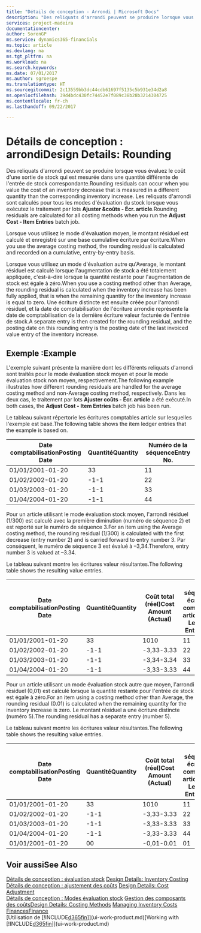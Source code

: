 ```yaml
---
title: "Détails de conception - Arrondi | Microsoft Docs"
description: "Des reliquats d'arrondi peuvent se produire lorsque vous évaluez le coût d'une sortie de stock qui est mesurée dans une quantité différente de l'entrée de stock correspondante. Les reliquats d'arrondi sont calculés pour tous les modes d'évaluation du stock lorsque vous exécutez le traitement par lots **Ajuster &coûts - Écr. article**."
services: project-madeira
documentationcenter: 
author: SorenGP
ms.service: dynamics365-financials
ms.topic: article
ms.devlang: na
ms.tgt_pltfrm: na
ms.workload: na
ms.search.keywords: 
ms.date: 07/01/2017
ms.author: sgroespe
ms.translationtype: HT
ms.sourcegitcommit: 2c13559bb3dc44cdb61697f5135c5b931e34d2a8
ms.openlocfilehash: 39d4bdc430fc74452e7f089c38b28b3214304725
ms.contentlocale: fr-ch
ms.lasthandoff: 09/22/2017

---
```

# <a name="design-details-rounding"></a><span data-ttu-id="62c34-104">Détails de conception : arrondi</span><span class="sxs-lookup"><span data-stu-id="62c34-104">Design Details: Rounding</span></span>
<span data-ttu-id="62c34-105">Des reliquats d'arrondi peuvent se produire lorsque vous évaluez le coût d'une sortie de stock qui est mesurée dans une quantité différente de l'entrée de stock correspondante.</span><span class="sxs-lookup"><span data-stu-id="62c34-105">Rounding residuals can occur when you value the cost of an inventory decrease that is measured in a different quantity than the corresponding inventory increase.</span></span> <span data-ttu-id="62c34-106">Les reliquats d'arrondi sont calculés pour tous les modes d'évaluation du stock lorsque vous exécutez le traitement par lots **Ajuster &coûts - Écr. article**.</span><span class="sxs-lookup"><span data-stu-id="62c34-106">Rounding residuals are calculated for all costing methods when you run the **Adjust Cost - Item Entries** batch job.</span></span>  

 <span data-ttu-id="62c34-107">Lorsque vous utilisez le mode d'évaluation moyen, le montant résiduel est calculé et enregistré sur une base cumulative écriture par écriture.</span><span class="sxs-lookup"><span data-stu-id="62c34-107">When you use the average costing method, the rounding residual is calculated and recorded on a cumulative, entry-by-entry basis.</span></span>  

 <span data-ttu-id="62c34-108">Lorsque vous utilisez un mode d'évaluation autre qu'Average, le montant résiduel est calculé lorsque l'augmentation de stock a été totalement appliquée, c'est-à-dire lorsque la quantité restante pour l'augmentation de stock est égale à zéro.</span><span class="sxs-lookup"><span data-stu-id="62c34-108">When you use a costing method other than Average, the rounding residual is calculated when the inventory increase has been fully applied, that is when the remaining quantity for the inventory increase is equal to zero.</span></span> <span data-ttu-id="62c34-109">Une écriture distincte est ensuite créée pour l'arrondi résiduel, et la date de comptabilisation de l'écriture arrondie représente la date de comptabilisation de la dernière écriture valeur facturée de l'entrée de stock.</span><span class="sxs-lookup"><span data-stu-id="62c34-109">A separate entry is then created for the rounding residual, and the posting date on this rounding entry is the posting date of the last invoiced value entry of the inventory increase.</span></span>  

## <a name="example"></a><span data-ttu-id="62c34-110">Exemple :</span><span class="sxs-lookup"><span data-stu-id="62c34-110">Example</span></span>  
 <span data-ttu-id="62c34-111">L'exemple suivant présente la manière dont les différents reliquats d'arrondi sont traités pour le mode évaluation stock moyen et pour le mode évaluation stock non moyen, respectivement.</span><span class="sxs-lookup"><span data-stu-id="62c34-111">The following example illustrates how different rounding residuals are handled for the average costing method and non-Average costing method, respectively.</span></span> <span data-ttu-id="62c34-112">Dans les deux cas, le traitement par lots **Ajuster coûts - Écr. article** a été exécuté.</span><span class="sxs-lookup"><span data-stu-id="62c34-112">In both cases, the **Adjust Cost - Item Entries** batch job has been run.</span></span>  

 <span data-ttu-id="62c34-113">Le tableau suivant répertorie les écritures comptables article sur lesquelles l'exemple est basé.</span><span class="sxs-lookup"><span data-stu-id="62c34-113">The following table shows the item ledger entries that the example is based on.</span></span>  

|<span data-ttu-id="62c34-114">Date comptabilisation</span><span class="sxs-lookup"><span data-stu-id="62c34-114">Posting Date</span></span>|<span data-ttu-id="62c34-115">Quantité</span><span class="sxs-lookup"><span data-stu-id="62c34-115">Quantity</span></span>|<span data-ttu-id="62c34-116">Numéro de la séquence</span><span class="sxs-lookup"><span data-stu-id="62c34-116">Entry No.</span></span>|  
|------------------|--------------|---------------|  
|<span data-ttu-id="62c34-117">01/01/20</span><span class="sxs-lookup"><span data-stu-id="62c34-117">01-01-20</span></span>|<span data-ttu-id="62c34-118">3</span><span class="sxs-lookup"><span data-stu-id="62c34-118">3</span></span>|<span data-ttu-id="62c34-119">1</span><span class="sxs-lookup"><span data-stu-id="62c34-119">1</span></span>|  
|<span data-ttu-id="62c34-120">01/02/20</span><span class="sxs-lookup"><span data-stu-id="62c34-120">02-01-20</span></span>|<span data-ttu-id="62c34-121">-1</span><span class="sxs-lookup"><span data-stu-id="62c34-121">-1</span></span>|<span data-ttu-id="62c34-122">2</span><span class="sxs-lookup"><span data-stu-id="62c34-122">2</span></span>|  
|<span data-ttu-id="62c34-123">01/03/20</span><span class="sxs-lookup"><span data-stu-id="62c34-123">03-01-20</span></span>|<span data-ttu-id="62c34-124">-1</span><span class="sxs-lookup"><span data-stu-id="62c34-124">-1</span></span>|<span data-ttu-id="62c34-125">3</span><span class="sxs-lookup"><span data-stu-id="62c34-125">3</span></span>|  
|<span data-ttu-id="62c34-126">01/04/20</span><span class="sxs-lookup"><span data-stu-id="62c34-126">04-01-20</span></span>|<span data-ttu-id="62c34-127">-1</span><span class="sxs-lookup"><span data-stu-id="62c34-127">-1</span></span>|<span data-ttu-id="62c34-128">4</span><span class="sxs-lookup"><span data-stu-id="62c34-128">4</span></span>|  

 <span data-ttu-id="62c34-129">Pour un article utilisant le mode évaluation stock moyen, l'arrondi résiduel (1/300) est calculé avec la première diminution (numéro de séquence 2) et est reporté sur le numéro de séquence 3.</span><span class="sxs-lookup"><span data-stu-id="62c34-129">For an item using the Average costing method, the rounding residual (1/300) is calculated with the first decrease (entry number 2) and is carried forward to entry number 3.</span></span> <span data-ttu-id="62c34-130">Par conséquent, le numéro de séquence 3 est évalué à –3,34.</span><span class="sxs-lookup"><span data-stu-id="62c34-130">Therefore, entry number 3 is valued at –3.34.</span></span>  

 <span data-ttu-id="62c34-131">Le tableau suivant montre les écritures valeur résultantes.</span><span class="sxs-lookup"><span data-stu-id="62c34-131">The following table shows the resulting value entries.</span></span>  

|<span data-ttu-id="62c34-132">Date comptabilisation</span><span class="sxs-lookup"><span data-stu-id="62c34-132">Posting Date</span></span>|<span data-ttu-id="62c34-133">Quantité</span><span class="sxs-lookup"><span data-stu-id="62c34-133">Quantity</span></span>|<span data-ttu-id="62c34-134">Coût total (réel)</span><span class="sxs-lookup"><span data-stu-id="62c34-134">Cost Amount (Actual)</span></span>|<span data-ttu-id="62c34-135">N° séquence écriture comptable article</span><span class="sxs-lookup"><span data-stu-id="62c34-135">Item Ledger Entry No.</span></span>|<span data-ttu-id="62c34-136">Numéro de la séquence</span><span class="sxs-lookup"><span data-stu-id="62c34-136">Entry No.</span></span>|  
|------------------|--------------|----------------------------|---------------------------|---------------|  
|<span data-ttu-id="62c34-137">01/01/20</span><span class="sxs-lookup"><span data-stu-id="62c34-137">01-01-20</span></span>|<span data-ttu-id="62c34-138">3</span><span class="sxs-lookup"><span data-stu-id="62c34-138">3</span></span>|<span data-ttu-id="62c34-139">10</span><span class="sxs-lookup"><span data-stu-id="62c34-139">10</span></span>|<span data-ttu-id="62c34-140">1</span><span class="sxs-lookup"><span data-stu-id="62c34-140">1</span></span>|<span data-ttu-id="62c34-141">1</span><span class="sxs-lookup"><span data-stu-id="62c34-141">1</span></span>|  
|<span data-ttu-id="62c34-142">01/02/20</span><span class="sxs-lookup"><span data-stu-id="62c34-142">02-01-20</span></span>|<span data-ttu-id="62c34-143">-1</span><span class="sxs-lookup"><span data-stu-id="62c34-143">-1</span></span>|<span data-ttu-id="62c34-144">-3,33</span><span class="sxs-lookup"><span data-stu-id="62c34-144">-3.33</span></span>|<span data-ttu-id="62c34-145">2</span><span class="sxs-lookup"><span data-stu-id="62c34-145">2</span></span>|<span data-ttu-id="62c34-146">2</span><span class="sxs-lookup"><span data-stu-id="62c34-146">2</span></span>|  
|<span data-ttu-id="62c34-147">01/03/20</span><span class="sxs-lookup"><span data-stu-id="62c34-147">03-01-20</span></span>|<span data-ttu-id="62c34-148">-1</span><span class="sxs-lookup"><span data-stu-id="62c34-148">-1</span></span>|<span data-ttu-id="62c34-149">-3,34</span><span class="sxs-lookup"><span data-stu-id="62c34-149">-3.34</span></span>|<span data-ttu-id="62c34-150">3</span><span class="sxs-lookup"><span data-stu-id="62c34-150">3</span></span>|<span data-ttu-id="62c34-151">3</span><span class="sxs-lookup"><span data-stu-id="62c34-151">3</span></span>|  
|<span data-ttu-id="62c34-152">01/04/20</span><span class="sxs-lookup"><span data-stu-id="62c34-152">04-01-20</span></span>|<span data-ttu-id="62c34-153">-1</span><span class="sxs-lookup"><span data-stu-id="62c34-153">-1</span></span>|<span data-ttu-id="62c34-154">-3,33</span><span class="sxs-lookup"><span data-stu-id="62c34-154">-3.33</span></span>|<span data-ttu-id="62c34-155">4</span><span class="sxs-lookup"><span data-stu-id="62c34-155">4</span></span>|<span data-ttu-id="62c34-156">4</span><span class="sxs-lookup"><span data-stu-id="62c34-156">4</span></span>|  

 <span data-ttu-id="62c34-157">Pour un article utilisant un mode évaluation stock autre que moyen, l'arrondi résiduel (0,01) est calculé lorsque la quantité restante pour l'entrée de stock est égale à zéro.</span><span class="sxs-lookup"><span data-stu-id="62c34-157">For an item using a costing method other than Average, the rounding residual (0.01) is calculated when the remaining quantity for the inventory increase is zero.</span></span> <span data-ttu-id="62c34-158">Le montant résiduel a une écriture distincte (numéro 5).</span><span class="sxs-lookup"><span data-stu-id="62c34-158">The rounding residual has a separate entry (number 5).</span></span>  

 <span data-ttu-id="62c34-159">Le tableau suivant montre les écritures valeur résultantes.</span><span class="sxs-lookup"><span data-stu-id="62c34-159">The following table shows the resulting value entries.</span></span>  

|<span data-ttu-id="62c34-160">Date comptabilisation</span><span class="sxs-lookup"><span data-stu-id="62c34-160">Posting Date</span></span>|<span data-ttu-id="62c34-161">Quantité</span><span class="sxs-lookup"><span data-stu-id="62c34-161">Quantity</span></span>|<span data-ttu-id="62c34-162">Coût total (réel)</span><span class="sxs-lookup"><span data-stu-id="62c34-162">Cost Amount (Actual)</span></span>|<span data-ttu-id="62c34-163">N° séquence écriture comptable article</span><span class="sxs-lookup"><span data-stu-id="62c34-163">Item Ledger Entry No.</span></span>|<span data-ttu-id="62c34-164">Numéro de la séquence</span><span class="sxs-lookup"><span data-stu-id="62c34-164">Entry No.</span></span>|  
|------------------|--------------|----------------------------|---------------------------|---------------|  
|<span data-ttu-id="62c34-165">01/01/20</span><span class="sxs-lookup"><span data-stu-id="62c34-165">01-01-20</span></span>|<span data-ttu-id="62c34-166">3</span><span class="sxs-lookup"><span data-stu-id="62c34-166">3</span></span>|<span data-ttu-id="62c34-167">10</span><span class="sxs-lookup"><span data-stu-id="62c34-167">10</span></span>|<span data-ttu-id="62c34-168">1</span><span class="sxs-lookup"><span data-stu-id="62c34-168">1</span></span>|<span data-ttu-id="62c34-169">1</span><span class="sxs-lookup"><span data-stu-id="62c34-169">1</span></span>|  
|<span data-ttu-id="62c34-170">01/02/20</span><span class="sxs-lookup"><span data-stu-id="62c34-170">02-01-20</span></span>|<span data-ttu-id="62c34-171">-1</span><span class="sxs-lookup"><span data-stu-id="62c34-171">-1</span></span>|<span data-ttu-id="62c34-172">-3,33</span><span class="sxs-lookup"><span data-stu-id="62c34-172">-3.33</span></span>|<span data-ttu-id="62c34-173">2</span><span class="sxs-lookup"><span data-stu-id="62c34-173">2</span></span>|<span data-ttu-id="62c34-174">2</span><span class="sxs-lookup"><span data-stu-id="62c34-174">2</span></span>|  
|<span data-ttu-id="62c34-175">01/03/20</span><span class="sxs-lookup"><span data-stu-id="62c34-175">03-01-20</span></span>|<span data-ttu-id="62c34-176">-1</span><span class="sxs-lookup"><span data-stu-id="62c34-176">-1</span></span>|<span data-ttu-id="62c34-177">-3,33</span><span class="sxs-lookup"><span data-stu-id="62c34-177">-3.33</span></span>|<span data-ttu-id="62c34-178">3</span><span class="sxs-lookup"><span data-stu-id="62c34-178">3</span></span>|<span data-ttu-id="62c34-179">3</span><span class="sxs-lookup"><span data-stu-id="62c34-179">3</span></span>|  
|<span data-ttu-id="62c34-180">01/04/20</span><span class="sxs-lookup"><span data-stu-id="62c34-180">04-01-20</span></span>|<span data-ttu-id="62c34-181">-1</span><span class="sxs-lookup"><span data-stu-id="62c34-181">-1</span></span>|<span data-ttu-id="62c34-182">-3,33</span><span class="sxs-lookup"><span data-stu-id="62c34-182">-3.33</span></span>|<span data-ttu-id="62c34-183">4</span><span class="sxs-lookup"><span data-stu-id="62c34-183">4</span></span>|<span data-ttu-id="62c34-184">4</span><span class="sxs-lookup"><span data-stu-id="62c34-184">4</span></span>|  
|<span data-ttu-id="62c34-185">01/01/20</span><span class="sxs-lookup"><span data-stu-id="62c34-185">01-01-20</span></span>|<span data-ttu-id="62c34-186">0</span><span class="sxs-lookup"><span data-stu-id="62c34-186">0</span></span>|<span data-ttu-id="62c34-187">-0,01</span><span class="sxs-lookup"><span data-stu-id="62c34-187">-0.01</span></span>|<span data-ttu-id="62c34-188">0</span><span class="sxs-lookup"><span data-stu-id="62c34-188">1</span></span>|<span data-ttu-id="62c34-189">5</span><span class="sxs-lookup"><span data-stu-id="62c34-189">5</span></span>|  

## <a name="see-also"></a><span data-ttu-id="62c34-190">Voir aussi</span><span class="sxs-lookup"><span data-stu-id="62c34-190">See Also</span></span>  
 <span data-ttu-id="62c34-191">[Détails de conception : évaluation stock](design-details-inventory-costing.md) </span><span class="sxs-lookup"><span data-stu-id="62c34-191">[Design Details: Inventory Costing](design-details-inventory-costing.md) </span></span>  
 <span data-ttu-id="62c34-192">[Détails de conception : ajustement des coûts](design-details-cost-adjustment.md) </span><span class="sxs-lookup"><span data-stu-id="62c34-192">[Design Details: Cost Adjustment](design-details-cost-adjustment.md) </span></span>  
 <span data-ttu-id="62c34-193">[Détails de conception : Modes évaluation stock](design-details-costing-methods.md) [Gestion des composants des coûts](finance-manage-inventory-costs.md)</span><span class="sxs-lookup"><span data-stu-id="62c34-193">[Design Details: Costing Methods](design-details-costing-methods.md) [Managing Inventory Costs](finance-manage-inventory-costs.md)</span></span>  
 [<span data-ttu-id="62c34-194">Finances</span><span class="sxs-lookup"><span data-stu-id="62c34-194">Finance</span></span>](finance.md)  
 <span data-ttu-id="62c34-195">[Utilisation de [!INCLUDE[d365fin](includes/d365fin_md.md)]](ui-work-product.md)</span><span class="sxs-lookup"><span data-stu-id="62c34-195">[Working with [!INCLUDE[d365fin](includes/d365fin_md.md)]](ui-work-product.md)</span></span>

